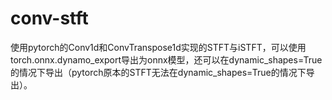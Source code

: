 # conv-stft

使用pytorch的Conv1d和ConvTranspose1d实现的STFT与iSTFT，可以使用torch.onnx.dynamo_export导出为onnx模型，还可以在dynamic_shapes=True的情况下导出（pytorch原本的STFT无法在dynamic_shapes=True的情况下导出）。
